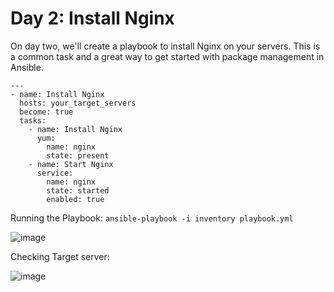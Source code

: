 # Day 2: Install Nginx
On day two, we'll create a playbook to install Nginx on your servers. 
This is a common task and a great way to get started with package management in Ansible.

```
---
- name: Install Nginx
  hosts: your_target_servers
  become: true
  tasks:
    - name: Install Nginx
      yum:
        name: nginx
        state: present
    - name: Start Nginx
      service:
        name: nginx
        state: started
        enabled: true
```

Running the Playbook: `ansible-playbook -i inventory playbook.yml`

![image](https://github.com/balajisomasale/10-Days-of-Ansible-Playbooks/assets/35003840/f154fb2f-5d32-4a3d-8e85-8aa6e96c45b7)

Checking Target server:

![image](https://github.com/balajisomasale/10-Days-of-Ansible-Playbooks/assets/35003840/4406b345-d0d5-4d59-8b92-ea0100b25a30)

